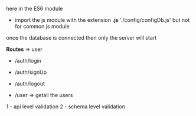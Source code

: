here in the ES6 module
 - import the js module with the extension **.js**  './config/configDb.js' but not for common js module

 once the database is connected then only the server will start

**Routes** => user
 - /auth/login
 - /auth/signUp 
 - /auth/logout 

 - /user => getall the users

 1 - api level validation
 2 - schema level validation

